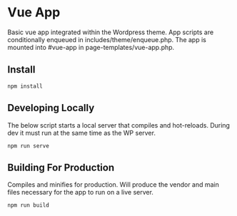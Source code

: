 # Vue App

Basic vue app integrated within the Wordpress theme. App scripts are conditionally enqueued in includes/theme/enqueue.php. The app is mounted into #vue-app in page-templates/vue-app.php.

## Install
```
npm install
```

## Developing Locally

The below script starts a local server that compiles and hot-reloads. During dev it must run at the same time as the WP server.

```
npm run serve
```

## Building For Production

Compiles and minifies for production. Will produce the vendor and main files necessary for the app to run on a live server.

```
npm run build
```